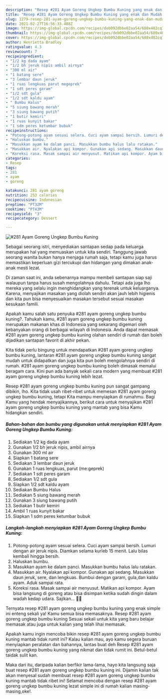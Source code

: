 ```yaml
---
description: "Resep #281 Ayam Goreng Ungkep Bumbu Kuning yang enak dan Mudah Dibuat"
title: "Resep #281 Ayam Goreng Ungkep Bumbu Kuning yang enak dan Mudah Dibuat"
slug: 1279-resep-281-ayam-goreng-ungkep-bumbu-kuning-yang-enak-dan-mudah-dibuat
date: 2021-02-27T16:56:33.488Z
image: https://img-global.cpcdn.com/recipes/deb092dbbe02aa54/680x482cq70/281-ayam-goreng-ungkep-bumbu-kuning-foto-resep-utama.jpg
thumbnail: https://img-global.cpcdn.com/recipes/deb092dbbe02aa54/680x482cq70/281-ayam-goreng-ungkep-bumbu-kuning-foto-resep-utama.jpg
cover: https://img-global.cpcdn.com/recipes/deb092dbbe02aa54/680x482cq70/281-ayam-goreng-ungkep-bumbu-kuning-foto-resep-utama.jpg
author: Henrietta Bradley
ratingvalue: 4.3
reviewcount: 7
recipeingredient:
- "1/2 kg dada ayam"
- "1/2 bh jeruk nipis ambil airnya"
- "300 ml air"
- "1 batang sere"
- "3 lembar daun jeruk"
- "1 ruas lengkuas parut megeprek"
- "1 sdt peres garam"
- "1/2 sdt gula"
- "1/2 sdt kaldu ayam"
- " Bumbu Halus"
- "5 siung bawang merah"
- "3 siung bawang putih"
- "1 butir kemiri"
- "1 ruas kunyit bakar"
- "1 sdm peres ketumbar bubuk"
recipeinstructions:
- "Potong-potong ayam sesuai selera. Cuci ayam sampai bersih. Lumuri dengan air jeruk nipis. Diamkan selama kurleb 15 menit. Lalu bilas kembali hingga bersih."
- "Haluskan bumbu."
- "Masukkan ayam ke dalam panci. Masukkan bumbu halus lalu ratakan."
- "Masukkan air. Nyalakan api kompor. Gunakan api sedang. Masukkan daun jeruk, sere, dan lengkuas. Bumbui dengan garam, gula,dan kaldu ayam. Aduk sampai rata."
- "Koreksi rasa. Masak sampai air menyusut. Matikan api kompor. Ayam bisa langsung di goreng atau bisa disimpan ketika sudah dingin dalam wadah kedap udara. Sajikan... 👩‍🍳"
categories:
- Resep
tags:
- 281
- ayam
- goreng

katakunci: 281 ayam goreng 
nutrition: 253 calories
recipecuisine: Indonesian
preptime: "PT32M"
cooktime: "PT43M"
recipeyield: "3"
recipecategory: Dessert

---
```



![#281 Ayam Goreng Ungkep Bumbu Kuning](https://img-global.cpcdn.com/recipes/deb092dbbe02aa54/680x482cq70/281-ayam-goreng-ungkep-bumbu-kuning-foto-resep-utama.jpg)

Sebagai seorang istri, menyediakan santapan sedap pada keluarga merupakan hal yang memuaskan untuk kita sendiri. Tanggung jawab seorang  wanita bukan hanya menjaga rumah saja, tetapi kamu juga harus memastikan keperluan gizi tercukupi dan hidangan yang dimakan anak-anak mesti lezat.

Di zaman  saat ini, anda sebenarnya mampu membeli santapan siap saji walaupun tanpa harus susah mengolahnya dahulu. Tetapi ada juga lho mereka yang selalu ingin menghidangkan yang terenak untuk keluarganya. Karena, menyajikan masakan yang diolah sendiri akan jauh lebih higienis dan kita pun bisa menyesuaikan masakan tersebut sesuai masakan kesukaan famili. 



Apakah kamu salah satu penyuka #281 ayam goreng ungkep bumbu kuning?. Tahukah kamu, #281 ayam goreng ungkep bumbu kuning merupakan makanan khas di Indonesia yang sekarang digemari oleh kebanyakan orang di berbagai wilayah di Indonesia. Anda dapat memasak #281 ayam goreng ungkep bumbu kuning olahan sendiri di rumah dan boleh dijadikan santapan favorit di akhir pekan.

Kita tidak perlu bingung untuk mendapatkan #281 ayam goreng ungkep bumbu kuning, lantaran #281 ayam goreng ungkep bumbu kuning sangat mudah untuk didapatkan dan juga kita pun boleh mengolahnya sendiri di rumah. #281 ayam goreng ungkep bumbu kuning boleh dimasak memalui beragam cara. Kini pun ada banyak sekali cara modern yang membuat #281 ayam goreng ungkep bumbu kuning lebih lezat.

Resep #281 ayam goreng ungkep bumbu kuning pun sangat gampang dibikin, lho. Kita tidak usah ribet-ribet untuk memesan #281 ayam goreng ungkep bumbu kuning, tetapi Kita mampu menyiapkan di rumahmu. Bagi Kamu yang hendak menyajikannya, berikut cara untuk menyajikan #281 ayam goreng ungkep bumbu kuning yang mantab yang bisa Kamu hidangkan sendiri.

<!--inarticleads1-->

##### Bahan-bahan dan bumbu yang digunakan untuk menyiapkan #281 Ayam Goreng Ungkep Bumbu Kuning:

1. Sediakan 1/2 kg dada ayam
1. Gunakan 1/2 bh jeruk nipis, ambil airnya
1. Gunakan 300 ml air
1. Siapkan 1 batang sere
1. Sediakan 3 lembar daun jeruk
1. Gunakan 1 ruas lengkuas, parut (me:geprek)
1. Sediakan 1 sdt peres garam
1. Sediakan 1/2 sdt gula
1. Siapkan 1/2 sdt kaldu ayam
1. Sediakan  Bumbu Halus
1. Sediakan 5 siung bawang merah
1. Gunakan 3 siung bawang putih
1. Sediakan 1 butir kemiri
1. Ambil 1 ruas kunyit bakar
1. Siapkan 1 sdm peres ketumbar bubuk




<!--inarticleads2-->

##### Langkah-langkah menyiapkan #281 Ayam Goreng Ungkep Bumbu Kuning:

1. Potong-potong ayam sesuai selera. Cuci ayam sampai bersih. Lumuri dengan air jeruk nipis. Diamkan selama kurleb 15 menit. Lalu bilas kembali hingga bersih.
1. Haluskan bumbu.
1. Masukkan ayam ke dalam panci. Masukkan bumbu halus lalu ratakan.
1. Masukkan air. Nyalakan api kompor. Gunakan api sedang. Masukkan daun jeruk, sere, dan lengkuas. Bumbui dengan garam, gula,dan kaldu ayam. Aduk sampai rata.
1. Koreksi rasa. Masak sampai air menyusut. Matikan api kompor. Ayam bisa langsung di goreng atau bisa disimpan ketika sudah dingin dalam wadah kedap udara. Sajikan... 👩‍🍳




Ternyata resep #281 ayam goreng ungkep bumbu kuning yang enak simple ini enteng sekali ya! Kamu semua bisa memasaknya. Resep #281 ayam goreng ungkep bumbu kuning Sesuai sekali untuk kita yang baru belajar memasak atau juga untuk kalian yang telah lihai memasak.

Apakah kamu ingin mencoba bikin resep #281 ayam goreng ungkep bumbu kuning mantab tidak rumit ini? Kalau kalian mau, ayo kamu segera buruan menyiapkan peralatan dan bahannya, lantas buat deh Resep #281 ayam goreng ungkep bumbu kuning yang nikmat dan tidak rumit ini. Betul-betul taidak sulit kan. 

Maka dari itu, daripada kalian berfikir lama-lama, hayo kita langsung saja buat resep #281 ayam goreng ungkep bumbu kuning ini. Dijamin kalian tak akan menyesal sudah membuat resep #281 ayam goreng ungkep bumbu kuning mantab tidak ribet ini! Selamat mencoba dengan resep #281 ayam goreng ungkep bumbu kuning lezat simple ini di rumah kalian masing-masing,oke!.

